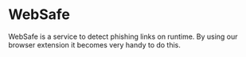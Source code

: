 # WebSafe
WebSafe is a service to detect phishing links on runtime. By using our browser extension it becomes very handy to do this.
